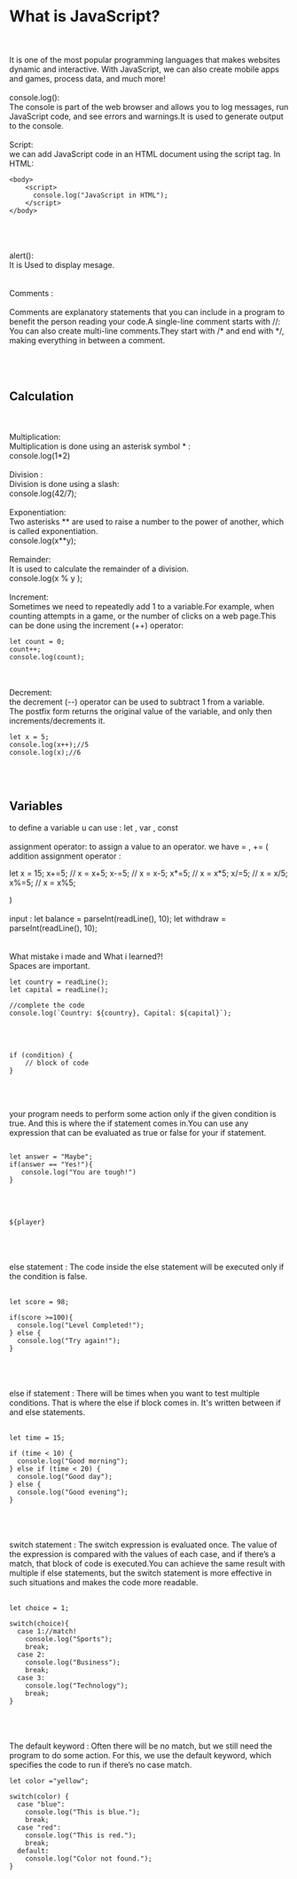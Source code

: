 
# What is JavaScript?
<br>
<br>
It is one of the most popular programming languages that makes websites dynamic and interactive. With JavaScript, we can also create mobile apps and games, process data, and much more!
<br>
<br>
console.log():
<br>
The console is part of the web browser and allows you to log messages, run JavaScript code, and see errors and warnings.It is used to generate output to the console.
<br>
<br>
Script:
<br>
we can add JavaScript code in an HTML document using the script tag.
In HTML:
<br>

```
<body>
    <script>
      console.log("JavaScript in HTML");
    </script>
</body>
```
<br>
<br>
<br>
alert():
<br> 
It is Used to display mesage.
<br>
<br>
<br>
Comments :
<br>
<br>
Comments are explanatory statements that you can include in a program to benefit the person reading your code.A single-line comment starts with //:
<br>
You can also create multi-line comments.They start with /* and end with */, making everything in between a comment.
<br>
<br>
<br>
<br>

## Calculation 
<br>
<br>
Multiplication:
<br>
Multiplication is done using an asterisk symbol * :
<br>
console.log(1*2)
<br>
<br>
Division :
<br>
Division is done using a slash:
<br>
console.log(42/7);
<br>
<br>
Exponentiation:
<br>
Two asterisks ** are used to raise a number to the power of another, which is called exponentiation.
<br>
console.log(x**y);
<br>
<br>
Remainder:
<br>
It is used to calculate the remainder of a division.
<br>
console.log(x % y );
<br>
<br>
Increment:
<br>
Sometimes we need to repeatedly add 1 to a variable.For example, when counting attempts in a game, or the number of clicks on a web page.This can be done using the increment (++) operator:
<br>

```
let count = 0;
count++;
console.log(count);
```
<br>
<br>
Decrement:
<br>
the decrement (--) operator can be used to subtract 1 from a variable.
<br>
The postfix form returns the original value of the variable, and only then increments/decrements it.
<br>

```
let x = 5;
console.log(x++);//5
console.log(x);//6
```

<br>
<br>

## Variables
to define a variable u can use : let , var , const 
<br>
<br>
assignment operator: to assign a value to an operator. we have = , += ( addition assignment operator :
<br>

let x = 15;
x+=5; // x = x+5;
x-=5; // x = x-5;
x*=5; // x = x*5;
x/=5; // x = x/5;
x%=5; // x = x%5;

) 
<br>
<br>
input :
let balance = parseInt(readLine(), 10);
let withdraw = parseInt(readLine(), 10);
<br>
<br>
<br>
What mistake i made and What i learned?!<br>
Spaces are important.
<br>

```
let country = readLine();
let capital = readLine();

//complete the code
console.log(`Country: ${country}, Capital: ${capital}`);
```
<br>
<br>

```
if (condition) {
    // block of code
}
```
<br>
<br>

 your program needs to perform some action only if the given condition is true. And this is where the if statement comes in.You can use any expression that can be evaluated as true or false for your if statement.
 <br>

 ```

let answer = "Maybe";
if(answer == "Yes!"){
    console.log("You are tough!")
}
```
<br>
<br>

```
${player}
```
<br>
<br>
<br>
 else statement : The code inside the else statement will be executed only if the condition is false.
<br>
<br>

```
let score = 98;

if(score >=100){
  console.log("Level Completed!");
} else {
  console.log("Try again!");
}
```
<br>
<br>
<br>
else if statement : There will be times when you want to test multiple conditions. That is where the else if block comes in. It's written between if and else statements.
<br>
<br>

```
let time = 15;

if (time < 10) {
  console.log("Good morning");
} else if (time < 20) {
  console.log("Good day");
} else {
  console.log("Good evening");
}
```
<br>
<br>
<br>
switch statement : The switch expression is evaluated once. The value of the expression is compared with the values of each case, and if there’s a match, that block of code is executed.You can achieve the same result with multiple if else statements, but the switch statement is more effective in such situations and makes the code more readable.
<br>
<br>

```
let choice = 1;

switch(choice){
  case 1://match!
    console.log("Sports");
    break;
  case 2:
    console.log("Business");
    break;
  case 3:
    console.log("Technology");
    break;
}
```
<br>
<br>
<br>
The default keyword : 
Often there will be no match, but we still need the program to do some action. For this, we use the default keyword, which specifies the code to run if there’s no case match.
<br>

```
let color ="yellow";

switch(color) {
  case "blue": 
    console.log("This is blue.");
    break;
  case "red": 
    console.log("This is red.");
    break;
  default: 
    console.log("Color not found.");
}
```
<br>
<br>
<br>






































